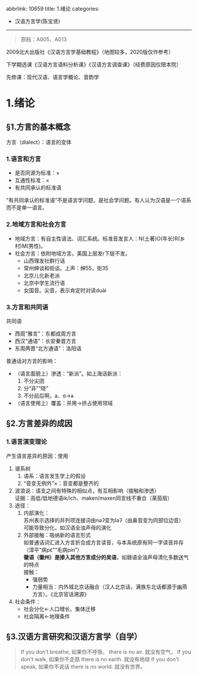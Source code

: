 abbrlink: 10659
title: 1.绪论
categories:
  - 汉语方言学(陈宝贤)
---
> 原档：A005、A013

2009北大出版社《汉语方言学基础教程》（地图较多，2020版仅作参考）

下学期选课《汉语方言语料分析课》《汉语方言调查课》（经费原因仅限本院）

先修课：现代汉语、语言学概论、音韵学

# 1.绪论

## §1.方言的基本概念

方言（dialect）：语言的变体

### 1.语言和方言

- 是否同源为标准：×
- 互通性标准：×
- 有共同承认的标准语

“有共同承认的标准语”不是语言学问题，是社会学问题。有人认为汉语是一个语系而不是单一语言。

### 2.地域方言和社会方言

- 地域方言：有自主性语法、词汇系统。标准音发言人：N(土著)O(年长)R(乡村)M(男性)。
- 社会方言：依附地域方言。美国上层发r下层不发。
  - 山西理发社群行话
  - 常州绅谈和街谈。上声：绅55，街35
  - 北京儿化新老派
  - 北京中学生流行语
  - 女国音。尖音，表示肯定时对读duài

### 3.方言和共同语

共同语

- 西周“雅言”：东都成周方言
- 西汉“通语”：长安秦晋方言
- 东周两晋“北方通语”：洛阳话

普通话对方言的影响：

- （语言面貌上）渗透：“新派”。如上海话新派：
  1. 不分尖团
  2. 分“非”“晓”
  3. 不分前后啊，a、ɑ→ᴀ
- （语言使用上）覆盖：并用→挤占使用领域

## §2.方言差异的成因

### 1.语言演变理论

产生语言差异的原因：使用

1. 谱系树
   1. 语系：语言发生学上的假设
   2. “音变无例外”×：音变都是整齐的
2. 波浪说：语支之间有特殊的相似点，有互相影响（接触和渗透）<br>证据：高低/低地德语ik/ich、maken/maxen同言线不重合（莱茵扇）
3. 途径：
   1. 内部演化：<br>苏州表示选择的并列项连接词由nəʔ变为ləʔ（由鼻音变为同部位边音）<br>可能导致分化，如汉语全浊声母的演化
   2. 外部接触：吸纳新的语言形式<br>如普通话词汇进入方言折合成方言读音，与本系统原有同一字读音并存（漳平“病pɛ̃”“毛病pin”）<br>**徽语（徽州）是掺入其他方言成分的吴语**，如赣语全浊声母清化多数送气的特点<br>接触：
      - 强弱势
      - 力量相当：内外城北京话融合（汉人北京话，满族东北话都源于幽燕方言）。《北京官话溯源》
4. 社会条件：
   - 社会分化←人口增长、集体迁移
   - 社会隔离←地理条件

## §3.汉语方言研究和汉语方言学（自学）

> If you don't breathe,
>       如果你不呼吸，
> there is no air.
>       就没有空气，
> If you don't walk,
>       如果你不走路
> there is no earth.
>       就没有地球
> If you don't speak,
>       如果你不说话
> there is no world.
>       就没有世界。